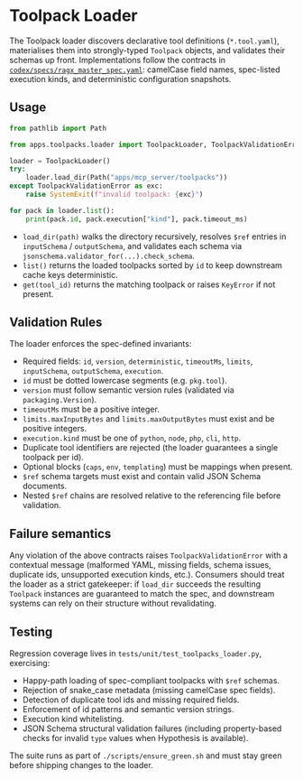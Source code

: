 # Toolpack Loader

The Toolpack loader discovers declarative tool definitions (`*.tool.yaml`),
materialises them into strongly-typed `Toolpack` objects, and validates their
schemas up front. Implementations follow the contracts in
[`codex/specs/ragx_master_spec.yaml`](../codex/specs/ragx_master_spec.yaml):
camelCase field names, spec-listed execution kinds, and deterministic
configuration snapshots.

## Usage

```python
from pathlib import Path

from apps.toolpacks.loader import ToolpackLoader, ToolpackValidationError

loader = ToolpackLoader()
try:
    loader.load_dir(Path("apps/mcp_server/toolpacks"))
except ToolpackValidationError as exc:
    raise SystemExit(f"invalid toolpack: {exc}")

for pack in loader.list():
    print(pack.id, pack.execution["kind"], pack.timeout_ms)
```

* `load_dir(path)` walks the directory recursively, resolves `$ref` entries in
  `inputSchema` / `outputSchema`, and validates each schema via
  `jsonschema.validator_for(...).check_schema`.
* `list()` returns the loaded toolpacks sorted by `id` to keep downstream cache
  keys deterministic.
* `get(tool_id)` returns the matching toolpack or raises `KeyError` if not
  present.

## Validation Rules

The loader enforces the spec-defined invariants:

- Required fields: `id`, `version`, `deterministic`, `timeoutMs`, `limits`,
  `inputSchema`, `outputSchema`, `execution`.
- `id` must be dotted lowercase segments (e.g. `pkg.tool`).
- `version` must follow semantic version rules (validated via `packaging.Version`).
- `timeoutMs` must be a positive integer.
- `limits.maxInputBytes` and `limits.maxOutputBytes` must exist and be positive
  integers.
- `execution.kind` must be one of `python`, `node`, `php`, `cli`, `http`.
- Duplicate tool identifiers are rejected (the loader guarantees a single
  toolpack per id).
- Optional blocks (`caps`, `env`, `templating`) must be mappings when present.
- `$ref` schema targets must exist and contain valid JSON Schema documents.
- Nested `$ref` chains are resolved relative to the referencing file before
  validation.

## Failure semantics

Any violation of the above contracts raises `ToolpackValidationError` with a
contextual message (malformed YAML, missing fields, schema issues, duplicate
ids, unsupported execution kinds, etc.). Consumers should treat the loader as a
strict gatekeeper: if `load_dir` succeeds the resulting `Toolpack` instances are
guaranteed to match the spec, and downstream systems can rely on their
structure without revalidating.

## Testing

Regression coverage lives in `tests/unit/test_toolpacks_loader.py`, exercising:

- Happy-path loading of spec-compliant toolpacks with `$ref` schemas.
- Rejection of snake_case metadata (missing camelCase spec fields).
- Detection of duplicate tool ids and missing required fields.
- Enforcement of id patterns and semantic version strings.
- Execution kind whitelisting.
- JSON Schema structural validation failures (including property-based checks
  for invalid `type` values when Hypothesis is available).

The suite runs as part of `./scripts/ensure_green.sh` and must stay green before
shipping changes to the loader.
